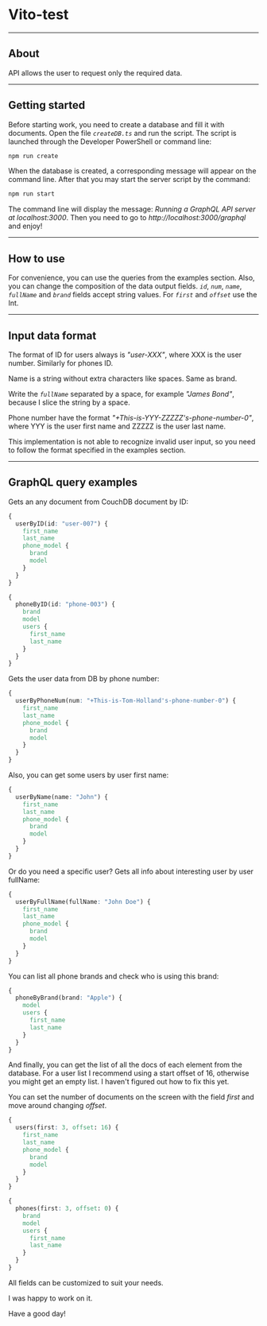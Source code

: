# Vito-test
____

## About
API allows the user to request only the required data.
____
## Getting started
Before starting work, you need to create a database and fill it with documents. Open the file *`createDB.ts`* and run the script.
The script is launched through the Developer PowerShell or command line:
```c#
npm run create
```
When the database is created, a corresponding message will appear on the command line.
After that you may start the server script by the command:
```c#
npm run start
```
The command line will display the message: *Running a GraphQL API server at localhost:3000*.
Then you need to go to *http://localhost:3000/graphql* and enjoy!
____
## How to use
For convenience, you can use the queries from the examples section. Also, you can change the composition of the data output fields.
*`id`*, *`num`*, *`name`*, *`fullName`* and *`brand`* fields accept string values. For *`first`* and *`offset`* use the Int.
____
## Input data format
The format of ID for users always is *"user-XXX"*, where XXX is the user number. Similarly for phones ID.

Name is a string without extra characters like spaces. Same as brand.

Write the *`fullName`* separated by a space, for example *"James Bond"*, because I slice the string by a space.

Phone number have the format *"+This-is-YYY-ZZZZZ's-phone-number-0"*, where YYY is the user first name and ZZZZZ is the user last name.

This implementation is not able to recognize invalid user input, so you need to follow the format specified in the examples section.
____
## GraphQL query examples
Gets an any document from CouchDB document by ID:
```css
{
  userByID(id: "user-007") {
    first_name
    last_name
    phone_model {
      brand
      model
    }
  }
}

{
  phoneByID(id: "phone-003") {
    brand
    model
    users {
      first_name
      last_name
    }
  }
}
```
Gets the user data from DB by phone number:
```css
{
  userByPhoneNum(num: "+This-is-Tom-Holland's-phone-number-0") {
    first_name
    last_name
    phone_model {
      brand
      model
    }
  }
}
```
Also, you can get some users by user first name:
```css
{
  userByName(name: "John") {
    first_name
    last_name
    phone_model {
      brand
      model
    }
  }
}
```
Or do you need a specific user? Gets all info about interesting user by user fullName:
```css
{
  userByFullName(fullName: "John Doe") {
    first_name
    last_name
    phone_model {
      brand
      model
    }
  }
}
```
You can list all phone brands and check who is using this brand:
```css
{
  phoneByBrand(brand: "Apple") {
    model
    users {
      first_name
      last_name
    }
  }
}
```
And finally, you can get the list of all the docs of each element from the database. For a user list I recommend using a start offset of 16, otherwise you might get an empty list. I haven't figured out how to fix this yet.

You can set the number of documents on the screen with the field *first* and move around changing *offset*.
```css
{
  users(first: 3, offset: 16) {
    first_name
    last_name
    phone_model {
      brand
      model
    }
  }
}

{
  phones(first: 3, offset: 0) {
    brand
    model
    users {
      first_name
      last_name
    }
  }
}
```
All fields can be customized to suit your needs.

I was happy to work on it.

Have a good day!
